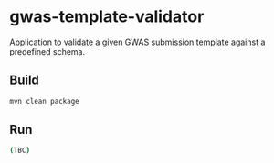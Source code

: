# gwas-template-validator

Application to validate a given GWAS submission template against a predefined schema.

## Build

```bash
mvn clean package
```

## Run

```bash
(TBC)
```
